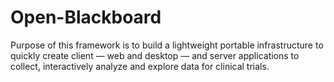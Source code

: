 # Open-Blackboard
Purpose of this framework is to build a lightweight portable infrastructure to quickly create client &mdash; web and desktop &mdash; and server applications to collect, interactively analyze and explore data for clinical trials.
